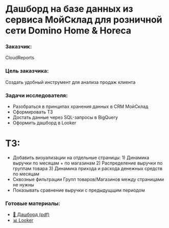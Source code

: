 # Дашборд на базе данных из сервиса МойСклад для розничной сети Domino Home & Horeca

### Заказчик:
CloudReports

### Цель заказчика: 
Создать удобный инструмент для анализа продаж клиента

### Задачи исследователя:
- Разобраться в принципах хранения данных в CRM МойСклад
- Сформировать ТЗ
- Достать данные через SQL-запросы в BigQuery
- Оформить дашборд в Looker

# ТЗ:
 - Добавить визуализации на отдельные страницы: 1) Динамика выручки по месяцам + по магазинам 2) Распределение выручки по группам товара 3) Динамика прихода и расхода денежных средств по месяцам
 - Сквозные фильтрации Групп товаров/Магазинов между страницами не нужны
 - Показывать сравнение выручки с предыдущщим периодом

### Готовые материалы:
- [💾 Дашборд (pdf)](https://github.com/koroleva-e/portfolio/blob/main/Дашборд%20для%20Domino%20Home%20%26%20Horeca/bi_dash.pdf)
- [📊 Looker](https://lookerstudio.google.com/reporting/67735b39-4327-495e-ab83-7b625c8f6156)
